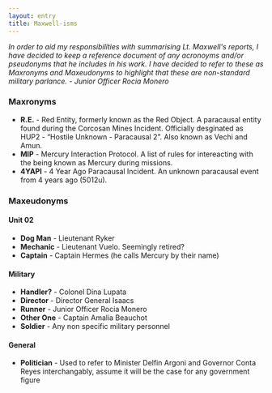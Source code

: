 ```yaml
---
layout: entry
title: Maxwell-isms
---
```


_In order to aid my responsibilities with summarising Lt. Maxwell's reports, I have decided to keep a reference document of any acronoyms and/or pseudonyms that he includes in his work. I have decided to refer to these as Maxronyms and Maxeudonyms to highlight that these are non-standard military parlance. - Junior Officer Rocia Monero_

### Maxronyms
- **R.E.** - Red Entity, formerly known as the Red Object. A paracausal entity found during the Corcosan Mines Incident. Officially desginated as HUP2 - “Hostile Unknown - Paracausal 2”. Also known as Vechi and Amun. 
- **MIP** - Mercury Interaction Protocol. A list of rules for intereacting with the being known as Mercury during missions.
- **4YAPI** - 4 Year Ago Paracausal Incident. An unknown paracausal event from 4 years ago (5012u).

### Maxeudonyms
#### Unit 02
- **Dog Man** - Lieutenant Ryker
- **Mechanic** - Lieutenant Vuelo. Seemingly retired?
- **Captain** - Captain Hermes (he calls Mercury by their name)

#### Military 
- **Handler?** - Colonel Dina Lupata 
- **Director** - Director General Isaacs
- **Runner** - Junior Officer Rocia Monero
- **Other One** - Captain Amalia Beauchot
- **Soldier** - Any non specific military personnel 

#### General 
- **Politician** - Used to refer to Minister Delfin Argoni and Governor Conta Reyes interchangably, assume it will be the case for any government figure